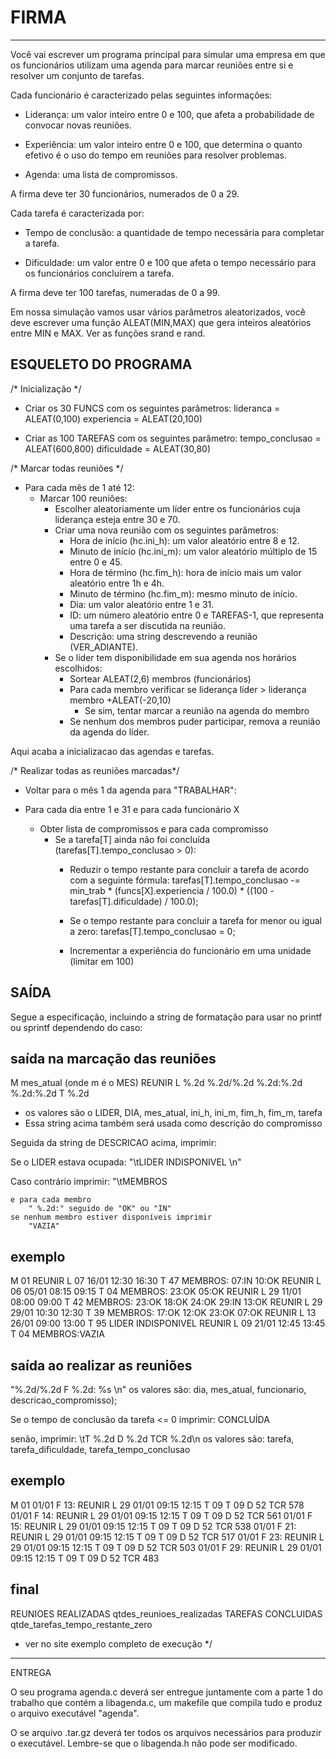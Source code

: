 # FIRMA
-------

Você vai escrever um programa principal para simular uma empresa em que os
funcionários utilizam uma agenda para marcar reuniões entre si e resolver um
conjunto de tarefas.

Cada funcionário é caracterizado pelas seguintes informações:

* Liderança: um valor inteiro entre 0 e 100, que afeta a probabilidade de convocar novas reuniões.  

*  Experiência: um valor inteiro entre 0 e 100, que determina o quanto efetivo é o uso do tempo em reuniões para resolver problemas.

*  Agenda: uma lista de compromissos.

A firma deve ter 30 funcionários, numerados de 0 a 29.

Cada tarefa é caracterizada por:

  - Tempo de conclusão: a quantidade de tempo necessária para completar a
    tarefa.  

  - Dificuldade: um valor entre 0 e 100 que afeta o tempo necessário para
    os funcionários concluírem a tarefa.

A firma deve ter 100 tarefas, numeradas de 0 a 99.

Em nossa simulação vamos usar vários parâmetros aleatorizados, você deve
escrever uma função ALEAT(MIN,MAX) que gera inteiros aleatórios entre 
MIN e MAX.
Ver as funções srand e rand.  

ESQUELETO DO PROGRAMA
---------------------

/* Inicialização */
- Criar os 30 FUNCS com os seguintes parâmetros:
    lideranca = ALEAT(0,100)
    experiencia = ALEAT(20,100)

- Criar as 100 TAREFAS com os seguintes parâmetro:
    tempo_conclusao = ALEAT(600,800)
    dificuldade = ALEAT(30,80)


/* Marcar todas reuniões */
- Para cada mês de 1 até 12:
    - Marcar 100 reuniões:
        - Escolher aleatoriamente um líder entre os funcionários cuja 
          liderança esteja entre 30 e 70.
        - Criar uma nova reunião com os seguintes parâmetros:
            - Hora de início (hc.ini_h): um valor aleatório entre 8 e 12.
            - Minuto de início (hc.ini_m): um valor aleatório múltiplo 
              de 15 entre 0 e 45.
            - Hora de término (hc.fim_h): hora de início mais um valor 
              aleatório entre 1h e 4h.
            - Minuto de término (hc.fim_m): mesmo minuto de início.
            - Dia: um valor aleatório entre 1 e 31.
            - ID: um número aleatório entre 0 e TAREFAS-1, que representa 
              uma tarefa a ser discutida na reunião.
            - Descrição: uma string descrevendo a reunião (VER_ADIANTE).
        - Se o líder tem disponibilidade em sua agenda nos horários 
          escolhidos:
            - Sortear ALEAT(2,6) membros (funcionários) 
            - Para cada membro verificar 
              se liderança líder > liderança membro +ALEAT(-20,10)  
                - Se sim, tentar marcar a reunião na agenda do membro
            - Se nenhum dos membros puder participar, remova a reunião da 
              agenda do líder.

Aqui acaba a inicializacao das agendas e tarefas.

/* Realizar todas as reuniões marcadas*/
- Voltar para o mês 1 da agenda para "TRABALHAR":

- Para cada dia entre 1 e 31 e para cada funcionário X 
    - Obter lista de compromissos e para cada compromisso
        - Se a tarefa[T] ainda não foi concluída 
          (tarefas[T].tempo_conclusao > 0):
            - Reduzir o tempo restante para concluir a tarefa de acordo com a
              seguinte fórmula: 
                tarefas[T].tempo_conclusao -= min_trab * (funcs[X].experiencia / 100.0) * ((100 - tarefas[T].dificuldade) / 100.0);

            - Se o tempo restante para concluir a tarefa for menor ou igual 
              a zero:
                tarefas[T].tempo_conclusao = 0;

            - Incrementar a experiência do funcionário em uma unidade 
              (limitar em 100)


SAÍDA
-----

Segue a especificação, incluindo a string de formatação para usar no 
printf ou sprintf dependendo do caso:

saída na marcação das reuniões
------------------------------ 

M mes_atual (onde m é o MES)
REUNIR L %.2d %.2d/%.2d %.2d:%.2d %.2d:%.2d T %.2d
 - os valores são o LIDER, DIA, mes_atual, ini_h, ini_m, fim_h, fim_m, tarefa 	
 - Essa string acima também será usada como descrição do compromisso

Seguida da string de DESCRICAO acima, imprimir:

Se o LIDER estava ocupada:
    "\tLIDER INDISPONIVEL \n"

Caso contrário imprimir:
    "\tMEMBROS 

    e para cada membro 
        " %.2d:" seguido de "OK" ou "IN"
    se nenhum membro estiver disponíveis imprimir
        "VAZIA"  


exemplo
-------

M 01
REUNIR L 07 16/01 12:30 16:30 T 47	MEMBROS: 07:IN 10:OK
REUNIR L 06 05/01 08:15 09:15 T 04	MEMBROS: 23:OK 05:OK
REUNIR L 29 11/01 08:00 09:00 T 42	MEMBROS: 23:OK 18:OK 24:OK 29:IN 13:OK
REUNIR L 29 29/01 10:30 12:30 T 39	MEMBROS: 17:OK 12:OK 23:OK 07:OK
REUNIR L 13 26/01 09:00 13:00 T 95	LIDER INDISPONIVEL 
REUNIR L 09 21/01 12:45 13:45 T 04	MEMBROS:VAZIA


saída ao realizar as reuniões
-----------------------------

"%.2d/%.2d F %.2d: %s \n"
    os valores são: dia, mes_atual, funcionario, descricao_compromisso);

Se o tempo de conclusão da tarefa <= 0 imprimir:
    CONCLUÍDA

senão, imprimir:
\tT %.2d D %.2d TCR %.2d\n
    os valores são: tarefa, tarefa_dificuldade, tarefa_tempo_conclusao


exemplo
-------

M 01
01/01 F 13: REUNIR L 29 01/01 09:15 12:15 T 09 
	T 09 D 52 TCR 578
01/01 F 14: REUNIR L 29 01/01 09:15 12:15 T 09 
	T 09 D 52 TCR 561
01/01 F 15: REUNIR L 29 01/01 09:15 12:15 T 09 
	T 09 D 52 TCR 538
01/01 F 21: REUNIR L 29 01/01 09:15 12:15 T 09 
	T 09 D 52 TCR 517
01/01 F 23: REUNIR L 29 01/01 09:15 12:15 T 09 
	T 09 D 52 TCR 503
01/01 F 29: REUNIR L 29 01/01 09:15 12:15 T 09 
	T 09 D 52 TCR 483

final
-----

REUNIOES REALIZADAS qtdes_reunioes_realizadas
TAREFAS CONCLUIDAS qtde_tarefas_tempo_restante_zero 

* ver no site exemplo completo de execução */		

-----

ENTREGA

O seu programa agenda.c deverá ser entregue juntamente com 
a parte 1 do trabalho que contém a libagenda.c, um makefile
que compila tudo e produz o arquivo executável "agenda".

O se arquivo .tar.gz deverá ter todos os arquivos necessários
para produzir o executável. Lembre-se que o libagenda.h não 
pode ser modificado.